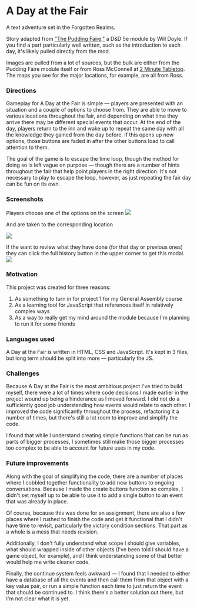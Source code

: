 # A Day at the Fair

A text adventure set in the Forgotten Realms.

Story adapted from ["The Pudding Faire,"](https://www.dmsguild.com/product/249757/Pudding-Faire) a D&D 5e module by Will Doyle. If you find a part particularly well written, such as the introduction to each day, it's likely pulled directly from the mod.

Images are pulled from a lot of sources, but the bulk are either from the Pudding Faire module itself or from Ross McConnell at [2 Minute Tabletop](https://2minutetabletop.com/). The maps you see for the major locations, for example, are all from Ross.

### Directions

Gameplay for A Day at the Fair is simple — players are presented with an situation and a couple of options to choose from. They are able to move to various locations throughout the fair, and depending on what time they arrive there may be different special events that occur. At the end of the day, players return to the inn and wake up to repeat the same day with all the knowledge they gained from the day before. If this opens up new options, those buttons are faded in after the other buttons load to call attention to them.

The goal of the game is to escape the time loop, though the method for doing so is left vague on purpose — though there are a number of hints throughout the fair that help point players in the right direction. It's not necessary to play to escape the loop, however, as just repeating the fair day can be fun on its own.

### Screenshots

Players choose one of the options on the screen
![](intro-screenshot.png)

And are taken to the corresponding location

![](continue-screenshot.png)

If the want to review what they have done (for that day or previous ones) they can click the full history button in the upper corner to get this modal.
![](history-screenshot.png)

### Motivation

This project was created for three reasons:
1. As something to turn in for project 1 for my General Assembly course
2. As a learning tool for JavaScript that references itself in relatively complex ways
3. As a way to really get my mind around the module because I'm planning to run it for some friends

### Languages used

A Day at the Fair is written in HTML, CSS and JavaScript. It's kept in 3 files, but long term should be split into more — particularly the JS.

### Challenges

Because A Day at the Fair is the most ambitious project I've tried to build myself, there were a lot of times where code decisions I made earlier in the project wound up being a hinderance as I moved forward. I did not do a sufficiently good job understanding how events would relate to each other. I improved the code significantly throughout the process, refactoring it a number of times, but there's still a lot room to improve and simplify the code.

I found that while I understand creating simple functions that can be run as parts of bigger processes, I sometimes still make those bigger processes too complex to be able to account for future uses in my code.

### Future improvements

Along with the goal of simplifying the code, there are a number of places where I cobbled together functionality to add new buttons to ongoing conversations. Because I made the create buttons function so complex, I didn't set myself up to be able to use it to add a single button to an event that was already in place.

Of course, because this was done for an assignment, there are also a few places where I rushed to finish the code and get it functional that I didn't have time to revisit, particularly the victory condition sections. That part as a whole is a mess that needs revision.

Additionally, I don't fully understand what scope I should give variables, what should wrapped inside of other objects (I've been told I should have a game object, for example), and I think understanding some of that better would help me write cleaner code.

Finally, the continue system feels awkward — I found that I needed to either have a database of all the events and then call them from that object with a key value pair, or run a simple function each time to just return the event that should be continued to. I think there's a better solution out there, but I'm not clear what it is yet.